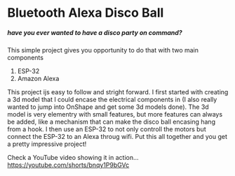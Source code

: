 # Bluetooth Alexa Disco Ball

##### have you ever wanted to have a disco party on command? 

This simple project gives you opportunity to do that with two main components 
  1. ESP-32
  2. Amazon Alexa
 
 
This project ijs easy to follow and stright forward. I first started with creating a 3d model that I could encase the electrical components in (I also really wanted to jump into OnShape and get some 3d models done). The 3d model is very elementry with small features, but more features can always be added, like a mechanism that can make the disco ball encasing hang from a hook. I then use an ESP-32 to not only controll the motors but connect the ESP-32 to an Alexa throug wifi. Put this all together and you get a pretty impressive project!

Check a YouTube video showing it in action... https://youtube.com/shorts/bnqy1P9bGVc
